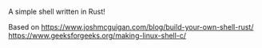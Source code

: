 A simple shell written in Rust!

Based on 
https://www.joshmcguigan.com/blog/build-your-own-shell-rust/
https://www.geeksforgeeks.org/making-linux-shell-c/